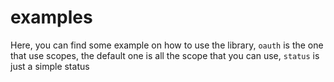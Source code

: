 # examples

Here, you can find some example on how to use the library, `oauth` is the one that use scopes, the default one is all the scope that you can use, `status` is just a simple status

